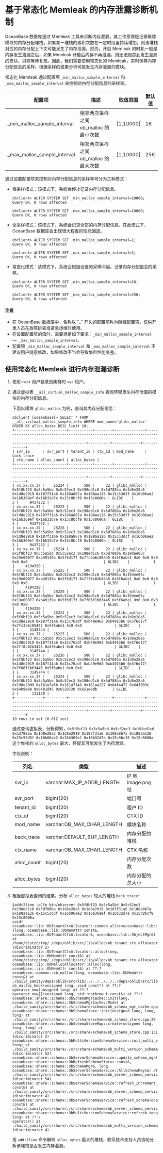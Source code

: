 # 基于常态化 Memleak 的内存泄露诊断机制

OceanBase 数据库通过 Memleak 工具来诊断内存泄漏，其工作原理是记录跟踪模块的内存分配堆栈，如果某一堆栈的累积次数在一定时段里持续增加，则该堆栈对应的内存分配上下文可能发生了内存泄漏。然而，开启 Memleak 的时机一般是内存发生泄漏之后，如果 Memleak 开启后内存不再泄漏，则无法跟踪到发生泄漏的模块，只能等待复现。因此，我们需要使用常态化的 Memleak，实时保存内存分配信息的采样，根据采样的结果分析可能发生内存泄漏的模块。

常态化 Memleak 通过配置项 `_min_malloc_sample_interval` 和 `_max_malloc_sample_interval` 来控制对内存分配信息的采样率。

|           配置项             |     描述                        | 取值范围     | 默认值  |
|-----------------------------|--------------------------------|-------------|--------|
| _min_malloc_sample_interval | 相邻两次采样之间 ob_malloc 的最小次数 | [1,10000]  | 16     |
| _max_malloc_sample_interval | 相邻两次采样之间 ob_malloc 的最大次数 | [1,10000]  | 256   |

通过设置配置项来控制对内存分配信息的采样率可分为三种模式：

* 零采样模式：该模式下，系统会停止记录内存分配信息。
  
    ```shell
    obclient> ALTER SYSTEM SET _min_malloc_sample_interval=10000;
    Query OK, 0 rows affected

    obclient> ALTER SYSTEM SET _max_malloc_sample_interval=10000;
    Query OK, 0 rows affected
    ```

* 全采样模式：该模式下，系统会记录全部的内存分配信息。在此模式下，OceanBase 数据库会出现很大程度的性能回退。

    ```shell
    obclient> ALTER SYSTEM SET _min_malloc_sample_interval=1;
    Query OK, 0 rows affected

    obclient> ALTER SYSTEM SET _max_malloc_sample_interval=1;
    Query OK, 0 rows affected
    ```

* 常态化模式：该模式下，系统会根据设置的采样间隔，记录内存分配信息的采样。
  
    ```shell
    obclient> ALTER SYSTEM SET _min_malloc_sample_interval=16;
    Query OK, 0 rows affected

    obclient> ALTER SYSTEM SET _max_malloc_sample_interval=256;
    Query OK, 0 rows affected
    ```

<main id="notice" type='notice'>
     <h4>注意</h4>
     <ul>
     <li>在 OceanBase 数据库中，名称以 "_" 开头的配置项称为隐藏配置项，仅供开发人员在故障排查或紧急运维时使用。</li>
     <li>在设置配置项的值时，需要满足如下要求：<code>_min_malloc_sample_interval <= _max_malloc_sample_interval</code>。</li>
     <li>配置项 <code>_min_malloc_sample_interval</code> 和 <code>_max_malloc_sample_interval</code> 不建议用户随意修改，如果修改不当会导致集群性能变差。</li>
     </ul>
</main>
  
## 使用常态化 Memleak 进行内存泄漏诊断

1. 使用 `root` 用户登录到集群的 `sys` 租户。

2. 通过虚拟表 `__all_virtual_malloc_sample_info` 查询怀疑发生内存泄漏的模块的内存分配信息。

   下面以模块 `glibc_malloc` 为例，查询其内存分配信息：

    ```shell
    obclient [oceanbase]> SELECT * FROM __all_virtual_malloc_sample_info WHERE mod_name='glibc_malloc' ORDER BY alloc_bytes DESC limit 10;
    +-------------+----------+-----------+--------+--------------+-----------------------------------------------------------------------------------------------------------------------------------------------------------------------------+----------+-------------+-------------+
    | svr_ip      | svr_port | tenant_id | ctx_id | mod_name     | back_trace                                                                                                                                                                  | ctx_name | alloc_count | alloc_bytes |
    +-------------+----------+-----------+--------+--------------+-----------------------------------------------------------------------------------------------------------------------------------------------------------------------------+----------+-------------+-------------+
    | xx.xx.xx.37 |    25224 |       500 |     22 | glibc_malloc | 0x5f8bf23 0x5c5a5bd 0x5c52ec3 0x198ed1c6 0x5d788ba 0x1d8e28a5 0x1d8e2919 0x187f31a6 0x188a867a 0x188aa126 0x15c53d3f 0x16b06ae2 0x16b369ef 0x16b32d7e 0x15c8bcf8 0x15c8606a | GLIBC    |           3 |     9437232 |
    | xx.xx.xx.37 |    25225 |       500 |     22 | glibc_malloc | 0x5f8bf23 0x5c5a5bd 0x5c52ec3 0x198ed1c6 0x5d788ba 0x1d8e28a5 0x1d8e2919 0x187f31a6 0x188a867a 0x188aa126 0x15c53d3f 0x16b06ae2 0x16b369ef 0x16b32d7e 0x15c8bcf8 0x15c8606a | GLIBC    |           3 |     9437232 |
    | xx.xx.xx.37 |    25226 |       500 |     22 | glibc_malloc | 0x5f8bf23 0x5c5a5bd 0x5c52ec3 0x198ed1c6 0x5d788ba 0x1d8e28a5 0x1d8e2919 0x187f31a6 0x188a867a 0x188aa126 0x15c53d3f 0x16b06ae2 0x16b369ef 0x16b32d7e 0x15c8bcf8 0x15c8606a | GLIBC    |           3 |     9437232 |
    | xx.xx.xx.37 |    25224 |       500 |     22 | glibc_malloc | 0x5f8bf23 0x5c5a5bd 0x5c52ec3 0x198ed1c6 0x5d788ba 0x19dee05c 0x19e00077 0xb49139a 0x5f6d17f 0x7fc3a6c85445 0x5f6abe1 0x0 0x0 0x0 0x0 0x0                                   | GLIBC    |           1 |     4194320 |
    | xx.xx.xx.37 |    25225 |       500 |     22 | glibc_malloc | 0x5f8bf23 0x5c5a5bd 0x5c52ec3 0x198ed1c6 0x5d788ba 0x19dee05c 0x19e00077 0xb49139a 0x5f6d17f 0x7ff8c02b3445 0x5f6abe1 0x0 0x0 0x0 0x0 0x0                                   | GLIBC    |           1 |     4194320 |
    | xx.xx.xx.37 |    25226 |       500 |     22 | glibc_malloc | 0x5f8bf23 0x5c5a5bd 0x5c52ec3 0x198ed1c6 0x5d788ba 0x19dee05c 0x19e00077 0xb49139a 0x5f6d17f 0x7f06f1b63445 0x5f6abe1 0x0 0x0 0x0 0x0 0x0                                   | GLIBC    |           1 |     4194320 |
    | xx.xx.xx.37 |    25224 |       500 |     22 | glibc_malloc | 0x5f8bf23 0x5c5a5bd 0x5c52ec3 0x198ed1c6 0x5d788ba 0x1d8e28a5 0x1d8e2919 0x187f31a6 0x15c76adf 0xb49e963 0xb4915b6 0x5f6d17f 0x7fc3a6c85445 0x5f6abe1 0x0 0x0               | GLIBC    |           1 |     3145744 |
    | xx.xx.xx.37 |    25225 |       500 |     22 | glibc_malloc | 0x5f8bf23 0x5c5a5bd 0x5c52ec3 0x198ed1c6 0x5d788ba 0x1d8e28a5 0x1d8e2919 0x187f31a6 0x15c76adf 0xb49e963 0xb4915b6 0x5f6d17f 0x7ff8c02b3445 0x5f6abe1 0x0 0x0               | GLIBC    |           1 |     3145744 |
    | xx.xx.xx.37 |    25226 |       500 |     22 | glibc_malloc | 0x5f8bf23 0x5c5a5bd 0x5c52ec3 0x198ed1c6 0x5d788ba 0x1d8e28a5 0x1d8e2919 0x187f31a6 0x15c76adf 0xb49e963 0xb4915b6 0x5f6d17f 0x7f06f1b63445 0x5f6abe1 0x0 0x0               | GLIBC    |           1 |     3145744 |
    | xx.xx.xx.37 |    25224 |       500 |     22 | glibc_malloc | 0x5f8bf23 0x5c5a5bd 0x5c52ec3 0x198ed1c6 0x5d788ba 0x1d8e28a5 0x1d8e28d9 0x161a7a6b 0x161a7148 0x161aa227 0x64f4472 0x64f003c 0x64b9e68 0x64b1d45 0x6520720 0x651e8db       | GLIBC    |           2 |      131120 |
    +-------------+----------+-----------+--------+--------------+-----------------------------------------------------------------------------------------------------------------------------------------------------------------------------+----------+-------------+-------------+
    10 rows in set (0.012 sec)
    ```

    通过查询虚拟表，分析得知，`0x5f8bf23 0x5c5a5bd 0x5c52ec3 0x198ed1c6 0x5d788ba 0x1d8e28a5 0x1d8e2919 0x187f31a6 0x188a867a 0x188aa126 0x15c53d3f 0x16b06ae2 0x16b369ef 0x16b32d7e 0x15c8bcf8 0x15c8606a` 这个堆栈的 `alloc_bytes` 最大，怀疑其可能发生了内存泄漏。

    字段说明：

    |    列名     |              类型              |         描述      |
    |-------------|-------------------------------|-------------------|
    |svr_ip       |   varchar:MAX_IP_ADDR_LENGTH  |  IP 地image.png址          |
    |svr_port     |   bigint(20)                  |  端口号           |
    |tenant_id    |   bigint(20)                  |  租户 ID          |
    |ctx_id       |   bigint(20)                  |  CTX ID           |
    |mod_name     |   varchar:OB_MAX_CHAR_LENGTH  |  模块名称         |
    |back_trace   |   varchar:DEFAULT_BUF_LENGTH  |  内存分配的堆栈    |
    |ctx_name     |   varchar:OB_MAX_CHAR_LENGTH  |  CTX 名称         |
    |alloc_count  |   bigint(20)                  |  内存分配次数      |
    |alloc_bytes  |   bigint(20)                  |  内存分配的总大小  |

3. 根据虚拟表查询的结果，分析 `alloc_bytes` 较大的堆栈 `back_trace`:

    ```shell
    $addr2line -pCfe bin/observer 0x5f8bf23 0x5c5a5bd 0x5c52ec3 0x198ed1c6 0x5d788ba 0x1d8e28a5 0x1d8e2919 0x187f31a6 0x188a867a 0x188aa126 0x15c53d3f 0x16b06ae2 0x16b369ef 0x16b32d7e 0x15c8bcf8 0x15c8606a
    void* oceanbase::lib::ObTenantCtxAllocator::common_alloc<oceanbase::lib::ObjectMgr>(long, oceanbase::lib::ObMemAttr const&, oceanbase::lib::ObTenantCtxAllocator&, oceanbase::lib::ObjectMgr&) at /home/distcc/tmp/./deps/oblib/src/lib/alloc/ob_tenant_ctx_allocator.cpp:414 (discriminator 2)
    oceanbase::lib::ObTenantCtxAllocator::alloc(long, oceanbase::lib::ObMemAttr const&) at /home/distcc/tmp/./deps/oblib/src/lib/alloc/ob_tenant_ctx_allocator.cpp:35
    oceanbase::lib::ObMallocAllocator::alloc(long, oceanbase::lib::ObMemAttr const&) at ??:?
    oceanbase::common::ob_malloc(long, oceanbase::lib::ObMemAttr const&) at ./build_sanity/deps/oblib/src/lib/../../../../../deps/oblib/src/lib/allocator/ob_malloc.h:39
    ob_malloc_hook(unsigned long, void const*) at ??:?
    operator new(unsigned long) at ??:?
    operator new[](unsigned long, std::nothrow_t const&) at ??:?
    oceanbase::share::schema::ObSchemaMgrCache::init(long, oceanbase::share::schema::ObSchemaMgrCache::Mode) at ./build_sanity/src/share/./src/share/schema/ob_schema_mgr_cache.cpp:153
    oceanbase::share::schema::ObSchemaStore::init(unsigned long, long, long) at ./build_sanity/src/share/./src/share/schema/ob_schema_store.cpp:29
    oceanbase::share::schema::ObSchemaStoreMap::create(unsigned long, long, long) at ./build_sanity/src/share/./src/share/schema/ob_schema_store.cpp:131 (discriminator 2)
    oceanbase::share::schema::ObMultiVersionSchemaService::init_multi_version_schema_struct(unsigned long) at ./build_sanity/src/share/./src/share/schema/ob_multi_version_schema_service.cpp:218 (discriminator 52)
    oceanbase::share::schema::ObServerSchemaService::update_schema_mgr(oceanbase::common::ObISQLClient&, oceanbase::share::schema::ObRefreshSchemaStatus const&, oceanbase::share::schema::ObSchemaMgr&, long, oceanbase::share::schema::ObServerSchemaService::AllSchemaKeys&) at ./build_sanity/src/share/./src/share/schema/ob_server_schema_service.cpp:4232 (discriminator 54)
    oceanbase::share::schema::ObServerSchemaService::refresh_increment_schema(oceanbase::share::schema::ObRefreshSchemaStatus const&) at ./build_sanity/src/share/./src/share/schema/ob_server_schema_service.cpp:5663 (discriminator 4)
    oceanbase::share::schema::ObServerSchemaService::refresh_schema(oceanbase::share::schema::ObRefreshSchemaStatus const&) at ./build_sanity/src/share/./src/share/schema/ob_server_schema_service.cpp:5288
    oceanbase::share::schema::ObMultiVersionSchemaService::refresh_tenant_schema(unsigned long) at ??:?
    operator() at ./build_sanity/src/share/./src/share/schema/ob_multi_version_schema_service.cpp:2328 (discriminator 4)
    ```

    用 `addr2line` 命令解析 `alloc_bytes` 最大的堆栈，联系技术支持人员协助分析该堆栈是否发生内存泄漏。  
